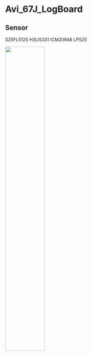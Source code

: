 # Avi_67J_LogBoard

## Sensor

S25FL512S
H3LIS331
ICM20948
LPS25

<img src="https://user-images.githubusercontent.com/105796502/215277138-5963d417-8b38-47fa-b9c1-ecf58c96333b.jpeg" width="50%" />
